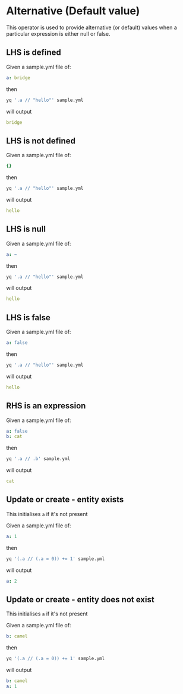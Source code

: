 # Alternative (Default value)

This operator is used to provide alternative (or default) values when a particular expression is either null or false.

## LHS is defined
Given a sample.yml file of:
```yaml
a: bridge
```
then
```bash
yq '.a // "hello"' sample.yml
```
will output
```yaml
bridge
```

## LHS is not defined
Given a sample.yml file of:
```yaml
{}
```
then
```bash
yq '.a // "hello"' sample.yml
```
will output
```yaml
hello
```

## LHS is null
Given a sample.yml file of:
```yaml
a: ~
```
then
```bash
yq '.a // "hello"' sample.yml
```
will output
```yaml
hello
```

## LHS is false
Given a sample.yml file of:
```yaml
a: false
```
then
```bash
yq '.a // "hello"' sample.yml
```
will output
```yaml
hello
```

## RHS is an expression
Given a sample.yml file of:
```yaml
a: false
b: cat
```
then
```bash
yq '.a // .b' sample.yml
```
will output
```yaml
cat
```

## Update or create - entity exists
This initialises `a` if it's not present

Given a sample.yml file of:
```yaml
a: 1
```
then
```bash
yq '(.a // (.a = 0)) += 1' sample.yml
```
will output
```yaml
a: 2
```

## Update or create - entity does not exist
This initialises `a` if it's not present

Given a sample.yml file of:
```yaml
b: camel
```
then
```bash
yq '(.a // (.a = 0)) += 1' sample.yml
```
will output
```yaml
b: camel
a: 1
```

